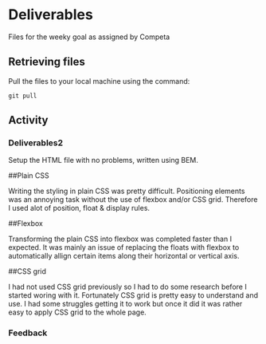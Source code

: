 # Deliverables

Files for the weeky goal as assigned by Competa

## Retrieving files

Pull the files to your local machine using the command:

```
git pull

```

## Activity

### Deliverables2

Setup the HTML file with no problems, written using BEM.

##Plain CSS

Writing the styling in plain CSS was pretty difficult. Positioning elements was an annoying task without the use of flexbox and/or CSS grid. Therefore I used alot of position, float & display rules.

##Flexbox

Transforming the plain CSS into flexbox was completed faster than I expected. It was mainly an issue of replacing the floats with flexbox to automatically allign certain items along their horizontal or vertical axis.

##CSS grid

I had not used CSS grid previously so I had to do some research before I started woring with it. Fortunately CSS grid is pretty easy to understand and use. I had some struggles getting it to work but once it did it was rather easy to apply CSS grid to the whole page.

### Feedback

